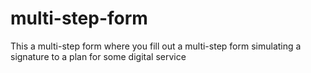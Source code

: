 # multi-step-form
This a multi-step form where you fill out a multi-step form simulating a signature to a plan for some digital service
